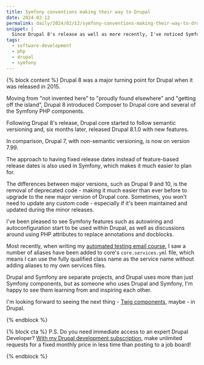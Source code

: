 ```yaml
---
title: Symfony conventions making their way to Drupal
date: 2024-02-12
permalink: daily/2024/02/12/symfony-conventions-making-their-way-to-drupal
snippet: |
  Since Drupal 8's release as well as more recently, I've noticed Symfony conventions making their way into Drupal.
tags:
  - software-development
  - php
  - drupal
  - symfony
---
```


{% block content %}
Drupal 8 was a major turning point for Drupal when it was released in 2015.

Moving from "not invented here" to "proudly found elsewhere" and "getting off the island", Drupal 8 introduced Composer to Drupal core and several of the Symfony PHP components.

Following Drupal 8's release, Drupal core started to follow semantic versioning and, six months later, released Drupal 8.1.0 with new features.

In comparison, Drupal 7, with non-semantic versioning, is now on version 7.99.

The approach to having fixed release dates instead of feature-based release dates is also used in Symfony, which makes it much easier to plan for.

The differences between major versions, such as Drupal 9 and 10, is the removal of deprecated code - making it much easier than ever before to upgrade to the new major version of Drupal core. Sometimes, you won't need to update any custom code - especially if it's been maintained and updated during the minor releases.

I've been pleased to see Symfony features such as autowiring and autoconfiguration start to be used within Drupal, as well as discussions around using PHP attributes to replace annotations and docblocks.

Most recently, when writing my [automated testing email course][atdc], I saw a number of aliases have been added to core's `core.services.yml` file, which means I can use the fully qualified class name as the service name without adding aliases to my own services files.

Drupal and Symfony are separate projects, and Drupal uses more than just Symfony components, but as someone who uses Drupal and Symfony, I'm happy to see them learning from and inspiring each other.

I'm looking forward to seeing the next thing - [Twig components][podcast], maybe - in Drupal.

[atdc]: {{site.url}}/atdc
[podcast]: {{site.url}}/podcast/10-ryan-weaver-symfonycasts
{% endblock %}

{% block cta %}
P.S. Do you need immediate access to an expert Drupal Developer? [With my Drupal development subscription][subscription], make unlimited requests for a fixed monthly price in less time than posting to a job board!

[subscription]: {{site.url}}/subscription
{% endblock %}
